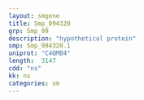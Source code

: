 ```yaml
---
layout: smgene
title: Smp_094320
grp: Smp_09
description: "hypothetical protein"
smp: Smp_094320.1
uniprot: "C4QMB4"
length:  3147
cdd: "ns"
kk: ns
categories: sm
---
```

